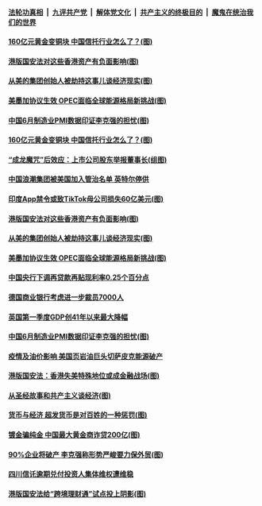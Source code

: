 

####  [法轮功真相](../../../../basic/blob/master/README.md?t=07021602) &nbsp;|&nbsp; [九评共产党](../../../../9ping.md/blob/master/README.md?t=07021602) &nbsp;|&nbsp; [解体党文化](../../../../jtdwh.md/blob/master/README.md?t=07021602)  &nbsp;|&nbsp; [共产主义的终极目的](../../../../gczydzjmd.md/blob/master/README.md?t=07021602) &nbsp;|&nbsp; [魔鬼在统治我们的世界](../../../../mgztzwmdsj.md/blob/master/README.md?t=07021602) 

#### [160亿元黄金变铜块 中国信托行业怎么了？(图)](../pages/p5/938358.md?t=07021602) 

#### [港版国安法对这些香港资产有负面影响(图)](../pages/p5/938357.md?t=07021602) 

#### [从美的集团创始人被劫持这事儿谈经济现实(图)](../pages/p5/938344.md?t=07021602) 

#### [美墨加协议生效 OPEC面临全球能源格局新挑战(图)](../pages/p5/938340.md?t=07021602) 


#### [中国6月制造业PMI数据印证李克强的担忧(图)](../pages/p5/938245.md?t=07021602) 

#### [160亿元黄金变铜块 中国信托行业怎么了？(图)](../pages/p5/938358.md?t=07021602) 

#### [“成龙魔咒”后效应：上市公司股东举报董事长(组图)](../pages/p5/938368.md?t=07021602) 

#### [中国浪潮集团被美国加入管治名单 英特尔停供](../pages/p5/938365.md?t=07021602) 

#### [印度App禁令或致TikTok母公司损失60亿美元(图)](../pages/p5/938364.md?t=07021602) 

#### [港版国安法对这些香港资产有负面影响(图)](../pages/p5/938357.md?t=07021602) 

#### [从美的集团创始人被劫持这事儿谈经济现实(图)](../pages/p5/938344.md?t=07021602) 

#### [美墨加协议生效 OPEC面临全球能源格局新挑战(图)](../pages/p5/938340.md?t=07021602) 


#### [中国央行下调再贷款再贴现利率0.25个百分点](../pages/p5/938264.md?t=07021602) 

#### [德国商业银行考虑进一步裁员7000人](../pages/p5/938262.md?t=07021602) 

#### [英国第一季度GDP创41年以来最大降幅](../pages/p5/938261.md?t=07021602) 

#### [中国6月制造业PMI数据印证李克强的担忧(图)](../pages/p5/938245.md?t=07021602) 

#### [疫情及油价影响 美国页岩油巨头切萨皮克能源破产](../pages/p5/938232.md?t=07021602) 

#### [港版国安法：香港失美特殊地位或成金融战场(图)](../pages/p5/938230.md?t=07021602) 

#### [从圣经故事和共产主义谈经济(图)](../pages/p5/938133.md?t=07021602) 

#### [货币与经济 超发货币是对百姓的一种惩罚(图)](../pages/p5/938130.md?t=07021602) 

#### [镀金骗纯金 中国最大黄金商诈贷200亿(图)](../pages/p5/938160.md?t=07021602) 

#### [90%企业将破产 李克强称形势严峻要力保外贸(图)](../pages/p5/938142.md?t=07021602) 

#### [四川信讬逾期兑付投资人集体维权遭维稳](../pages/p5/938159.md?t=07021602) 

#### [港版国安法给“跨境理财通”试点投上阴影(图)](../pages/p5/938156.md?t=07021602) 

